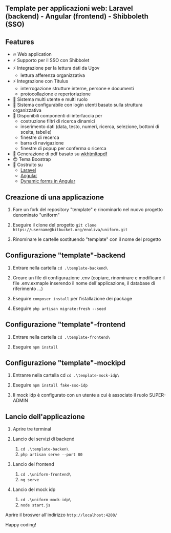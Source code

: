 Template per applicazioni web: Laravel (backend) - Angular (frontend) - Shibboleth (SSO)
-------------------------------

## Features

- 🔥 Web application 
- ⚡️ Supporto per il SSO con Shibbolet
- ⚡️ Integrazione per la lettura dati da Ugov
    - lettura afferenza organizzativa
- ⚡️ Integrazione con Titulus
    - interrogazione strutture interne, persone e documenti
    - protocollazione e repertoriazione
- 📝 Sistema multi utente e multi ruolo
- 📝 Sistema configurabile con login utenti basato sulla struttura organizzativa 
- 📝 Disponibili componenti di interfaccia per
    - costruzione filtri di ricerca dinamici
    - inserimento dati (data, testo, numeri, ricerca, selezione, bottoni di scelta, tabelle)
    - finestre di recerca
    - barra di navigazione
    - finestre di popup per conferma o ricerca
- 📝 Generazione di pdf basato su [wkhtmltopdf](https://github.com/barryvdh/laravel-snappy)
- 😍 Tema Boostrap 
- 💪 Costruito su 
    - [Laravel](https://laravel.com/) 
    - [Angular](https://angular.io/)
    - [Dynamic forms in Angular](https://formly.dev/)


## Creazione di una applicazione

1) Fare un fork del repository "template" e rinominarlo nel nuovo progetto denominato "uniform"

2) Eseguire il clone del progetto `git clone https://username@bitbucket.org/enoliva/uniform.git`

3) Rinominare le cartelle sostituendo "template" con il nome del progetto

## Configurazione "template"-backend

1) Entrare nella cartella `cd .\template-backend\`

2) Creare un file di configurazione .env (copiare, rinominare e modificare il file .env.exmaple inserendo il nome dell'applicazione, 
il database di riferimento ...)

3) Eseguire `composer install` per l'istallazione dei package

4) Eseguire `php artisan migrate:fresh --seed` 

## Configurazione "template"-frontend

1) Entrare nella cartella `cd .\template-frontend\`

2) Eseguire `npm install`
   
## Configurazione "template"-mockipd

1) Entranre nella cartella cd `cd .\template-mock-idp\`

2) Eseguire  `npm install fake-sso-idp`

3) Il mock idp è configurato con un utente a cui è associato il ruolo SUPER-ADMIN

## Lancio dell'applicazione

1) Aprire tre terminal

2) Lancio dei servizi di backend 
   1) `cd .\template-backen\`
   2) `php artisan serve --port 80`
   
3) Lancio del frontend
   1) `cd .\uniform-frontend\`
   2) `ng serve`
   
4) Lancio del mock idp
   1) `cd .\uniform-mock-idp\`
   2) `node start.js`

Aprire il broswer all'indirizzo  `http://localhost:4200/`








Happy coding! 

